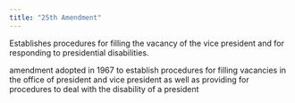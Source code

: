 ```yaml
---
title: "25th Amendment"
---
```

Establishes procedures for filling the vacancy of the vice president and for responding to presidential disabilities.

amendment adopted in 1967 to establish procedures for filling vacancies in the office of president and vice president as well as providing for procedures to deal with the disability of a president

